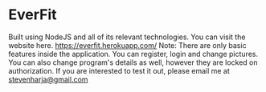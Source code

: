 # EverFit

Built using NodeJS and all of its relevant technologies.
You can visit the website here. https://everfit.herokuapp.com/
Note: There are only basic features inside the application.
You can register, login and change pictures.
You can also change program's details as well, however they are locked on authorization.
If you are interested to test it out, please email me at stevenharja@gmail.com
